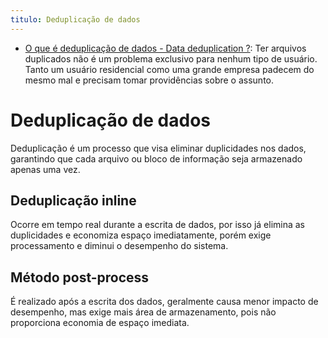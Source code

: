 ```yaml
---
titulo: Deduplicação de dados
---
```

- [O que é deduplicação de dados - Data deduplication ?](https://www.controle.net/faq/o-que-e-deduplicacao-de-dados-data-deduplication): Ter arquivos duplicados não é um problema exclusivo para nenhum tipo de usuário. Tanto um usuário residencial como uma grande empresa padecem do mesmo mal e precisam tomar providências sobre o assunto.

# Deduplicação de dados

Deduplicação é um processo que visa eliminar duplicidades nos dados, garantindo que cada arquivo ou bloco de informação seja armazenado apenas uma vez.

## Deduplicação inline

Ocorre em tempo real durante a escrita de dados, por isso já elimina as duplicidades e economiza espaço imediatamente, porém exige processamento e diminui o desempenho do sistema.

## Método post-process

É realizado após a escrita dos dados, geralmente causa menor impacto de desempenho, mas exige mais área de armazenamento, pois não proporciona economia de espaço imediata.

